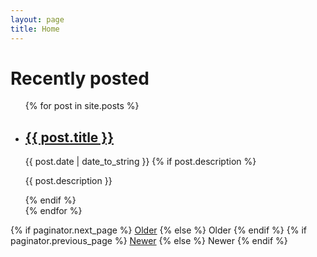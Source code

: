 ```yaml
---
layout: page
title: Home
---
```

<div class="posts">
  <h1>Recently posted</h1>
  <ul class="post-list">
    {% for post in site.posts %}
      <li>
        <h2>
          <a href="{{ post.url | relative_url }}">
            {{ post.title }}
          </a>
        </h2>
        <span class="post-date">{{ post.date | date_to_string }}</span>
        {% if post.description %}
          <p class="post-description">{{ post.description }}</p>
        {% endif %}
      </li>
    {% endfor %}
  </ul>
</div>

<div class="pagination">
  {% if paginator.next_page %}
    <a class="pagination-item older" href="{{ paginator.next_page_path | relative_url }}">Older</a>
  {% else %}
    <span class="pagination-item older">Older</span>
  {% endif %}
  {% if paginator.previous_page %}
    <a class="pagination-item newer" href="{{ paginator.previous_page_path | relative_url }}">Newer</a>
  {% else %}
    <span class="pagination-item newer">Newer</span>
  {% endif %}
</div>